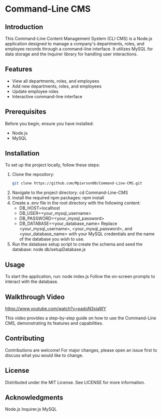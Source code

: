 # Command-Line CMS

## Introduction
This Command-Line Content Management System (CLI CMS) is a Node.js application designed to manage a company's departments, roles, and employee records through a command-line interface. It utilizes MySQL for data storage and the Inquirer library for handling user interactions.

## Features
- View all departments, roles, and employees
- Add new departments, roles, and employees
- Update employee roles
- Interactive command-line interface

## Prerequisites
Before you begin, ensure you have installed:
- Node.js
- MySQL

## Installation
To set up the project locally, follow these steps:

1. Clone the repository:
   ```bash
   git clone https://github.com/Mpierson00/Command-Line-CMS.git
2. Navigate to the project directory: cd Command-Line-CMS
3. Install the required npm packages: npm install
4. Create a .env file in the root directory with the following content: 
    - DB_HOST=localhost
    - DB_USER=<your_mysql_username>
    - DB_PASSWORD=<your_mysql_password>
    - DB_DATABASE=<your_database_name>
    Replace <your_mysql_username>, <your_mysql_password>, and <your_database_name> with your MySQL credentials and the name of the database you wish to use.
5. Run the database setup script to create the schema and seed the database: node db/setupDatabase.js

## Usage
To start the application, run: node index.js
Follow the on-screen prompts to interact with the database.

## Walkthrough Video

<https://www.youtube.com/watch?v=padoN3sjaWY>

This video provides a step-by-step guide on how to use the Command-Line CMS, demonstrating its features and capabilities.

## Contributing
Contributions are welcome! For major changes, please open an issue first to discuss what you would like to change.

## License
Distributed under the MIT License. See LICENSE for more information.

## Acknowledgments
Node.js
Inquirer.js
MySQL